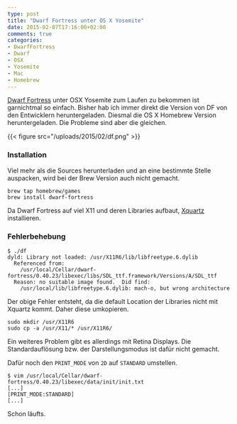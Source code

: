 ```yaml
---
type: post
title: "Dwarf Fortress unter OS X Yosemite"
date: 2015-02-07T17:16:00+02:00
comments: true
categories:
- DwarfFortress
- Dwarf
- OSX
- Yosemite
- Mac
- Homebrew
---
```


[Dwarf Fortress](http://www.bay12games.com/dwarves/) unter OSX Yosemite zum
Laufen zu bekommen ist garnichtmal so einfach. Bisher hab ich immer direkt
die Version von DF von den Entwicklern heruntergeladen. Diesmal die OS X
Homebrew Version heruntergeladen. Die Probleme sind aber die gleichen.

{{< figure src="/uploads/2015/02/df.png" >}}

### Installation

Viel mehr als die Sources herunterladen und an eine bestimmte Stelle
auspacken, wird bei der Brew Version auch nicht gemacht.

```
brew tap homebrew/games
brew install dwarf-fortress
```

Da Dwarf Fortress auf viel X11 und deren Libraries aufbaut,
[Xquartz](http://xquartz.macosforge.org/landing/) installieren.

### Fehlerbehebung

```
$ ./df
dyld: Library not loaded: /usr/X11R6/lib/libfreetype.6.dylib
  Referenced from:
    /usr/local/Cellar/dwarf-fortress/0.40.23/libexec/libs/SDL_ttf.framework/Versions/A/SDL_ttf
  Reason: no suitable image found.  Did find:
    /usr/local/lib/libfreetype.6.dylib: mach-o, but wrong architecture
```

Der obige Fehler entsteht, da die default Location der Libraries nicht mit
Xquartz kommt. Daher diese umkopieren.

```
sudo mkdir /usr/X11R6
sudo cp -a /usr/X11/* /usr/X11R6/
```

Ein weiteres Problem gibt es allerdings mit Retina Displays. Die
Standardauflösung bzw. der Darstellungsmodus ist dafür nicht gemacht.

Dafür noch den `PRINT_MODE` von `2D` auf `STANDARD` umstellen.

```
$ vim /usr/local/Cellar/dwarf-fortress/0.40.23/libexec/data/init/init.txt
[...]
[PRINT_MODE:STANDARD]
[...]
```

Schon läufts.
